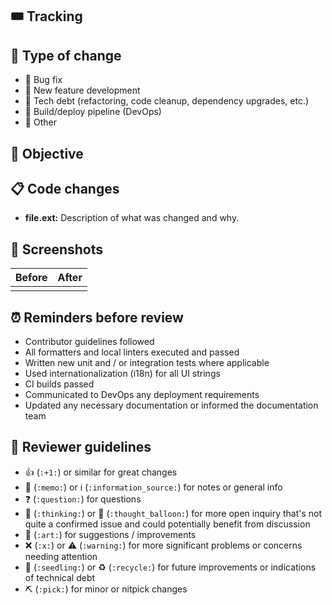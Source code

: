 ## 🎟️ Tracking

<!-- Paste the link to the Jira or GitHub issue or otherwise describe / point to where this change is coming from. -->

## 🚧 Type of change

<!-- Choose those applicable and remove the others. -->

-   🐛 Bug fix
-   🚀 New feature development
-   🧹 Tech debt (refactoring, code cleanup, dependency upgrades, etc.)
-   🤖 Build/deploy pipeline (DevOps)
-   🎂 Other

## 📔 Objective

<!-- Describe what the purpose of this PR is, for example what bug you're fixing or new feature you're adding. -->

## 📋 Code changes

<!-- Explain the changes you've made to each file or major component. This should help the reviewer understand your changes. -->
<!-- Also refer to any related changes or PRs in other repositories. -->

-   **file.ext:** Description of what was changed and why.

## 📸 Screenshots

<!-- Required for any UI changes; delete if not applicable. Use fixed width images for better display. -->

| Before | After |
| --- | --- |
|  |  |

## ⏰ Reminders before review

-   Contributor guidelines followed
-   All formatters and local linters executed and passed
-   Written new unit and / or integration tests where applicable
-   Used internationalization (i18n) for all UI strings
-   CI builds passed
-   Communicated to DevOps any deployment requirements
-   Updated any necessary documentation or informed the documentation team

## 🦮 Reviewer guidelines

<!-- Suggested interactions but feel free to use (or not) as you desire! -->

-   👍 (`:+1:`) or similar for great changes
-   📝 (`:memo:`) or ℹ️ (`:information_source:`) for notes or general info
-   ❓ (`:question:`) for questions
-   🤔 (`:thinking:`) or 💭 (`:thought_balloon:`) for more open inquiry that's not quite a confirmed issue and could potentially benefit from discussion
-   🎨 (`:art:`) for suggestions / improvements
-   ❌ (`:x:`) or ⚠️ (`:warning:`) for more significant problems or concerns needing attention
-   🌱 (`:seedling:`) or ♻️ (`:recycle:`) for future improvements or indications of technical debt
-   ⛏ (`:pick:`) for minor or nitpick changes
